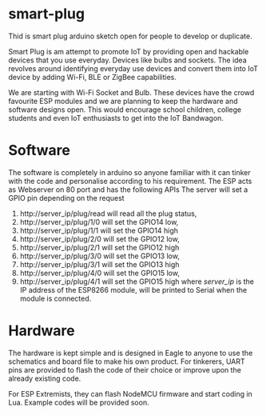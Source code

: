 # smart-plug
Thid is smart plug arduino sketch open for people to develop or duplicate.

Smart Plug is am attempt to promote IoT by providing open and hackable devices that you use everyday. Devices like bulbs and sockets. The idea revolves around identifying everyday use devices and convert them into IoT device by adding Wi-Fi, BLE or ZigBee capabilities.

We are starting with Wi-Fi Socket and Bulb. These devices have the crowd favourite ESP modules and we are planning to keep the hardware and software designs open. This would encourage school children, college students and even IoT enthusiasts to get into the IoT Bandwagon.

# Software
The software is completely in arduino so anyone familiar with it can tinker with the code and personalise according to his requirement.
The ESP acts as Webserver on 80 port and has the following APIs
The server will set a GPIO pin depending on the request
1)  http://server_ip/plug/read will read all the plug status,
2)  http://server_ip/plug/1/0 will set the GPIO14 low,
3)  http://server_ip/plug/1/1 will set the GPIO14 high
4)  http://server_ip/plug/2/0 will set the GPIO12 low,
5)  http://server_ip/plug/2/1 will set the GPIO12 high
6)  http://server_ip/plug/3/0 will set the GPIO13 low,
7)  http://server_ip/plug/3/1 will set the GPIO13 high
8)  http://server_ip/plug/4/0 will set the GPIO15 low,
9)  http://server_ip/plug/4/1 will set the GPIO15 high
where <I>server_ip</I> is the IP address of the ESP8266 module, will be printed to Serial when the module is connected.

# Hardware
The hardware is kept simple and is designed in Eagle to anyone to use the schematics and board file to make his own product.
For tinkerers, UART pins are provided to flash the code of their choice or improve upon the already existing code.

For ESP Extremists, they can flash NodeMCU firmware and start coding in Lua. Example codes will be provided soon.
